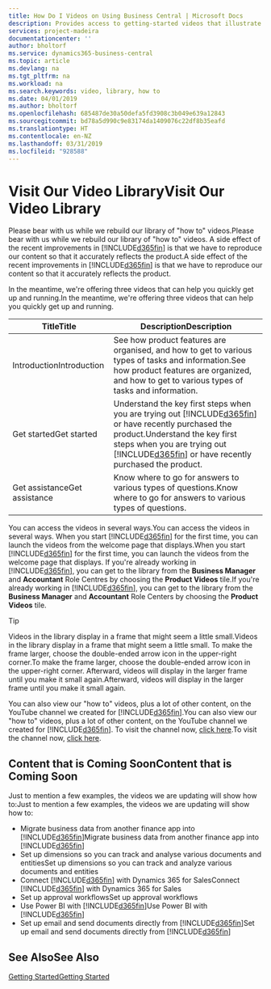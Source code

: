 ```yaml
---
title: How Do I Videos on Using Business Central | Microsoft Docs
description: Provides access to getting-started videos that illustrate how to do common tasks.
services: project-madeira
documentationcenter: ''
author: bholtorf
ms.service: dynamics365-business-central
ms.topic: article
ms.devlang: na
ms.tgt_pltfrm: na
ms.workload: na
ms.search.keywords: video, library, how to
ms.date: 04/01/2019
ms.author: bholtorf
ms.openlocfilehash: 685487de30a50defa5fd3908c3b049e639a12843
ms.sourcegitcommit: bd78a5d990c9e83174da1409076c22df8b35eafd
ms.translationtype: HT
ms.contentlocale: en-NZ
ms.lasthandoff: 03/31/2019
ms.locfileid: "928588"
---
```

# <a name="visit-our-video-library"></a><span data-ttu-id="79162-103">Visit Our Video Library</span><span class="sxs-lookup"><span data-stu-id="79162-103">Visit Our Video Library</span></span>
<span data-ttu-id="79162-104">Please bear with us while we rebuild our library of "how to" videos.</span><span class="sxs-lookup"><span data-stu-id="79162-104">Please bear with us while we rebuild our library of "how to" videos.</span></span> <span data-ttu-id="79162-105">A side effect of the recent improvements in [!INCLUDE[d365fin](includes/d365fin_md.md)] is that we have to reproduce our content so that it accurately reflects the product.</span><span class="sxs-lookup"><span data-stu-id="79162-105">A side effect of the recent improvements in [!INCLUDE[d365fin](includes/d365fin_md.md)] is that we have to reproduce our content so that it accurately reflects the product.</span></span>

<span data-ttu-id="79162-106">In the meantime, we're offering three videos that can help you quickly get up and running.</span><span class="sxs-lookup"><span data-stu-id="79162-106">In the meantime, we're offering three videos that can help you quickly get up and running.</span></span>

|<span data-ttu-id="79162-107">Title</span><span class="sxs-lookup"><span data-stu-id="79162-107">Title</span></span>|<span data-ttu-id="79162-108">Description</span><span class="sxs-lookup"><span data-stu-id="79162-108">Description</span></span>|
|----|----|
|<span data-ttu-id="79162-109">Introduction</span><span class="sxs-lookup"><span data-stu-id="79162-109">Introduction</span></span>|<span data-ttu-id="79162-110">See how product features are organised, and how to get to various types of tasks and information.</span><span class="sxs-lookup"><span data-stu-id="79162-110">See how product features are organized, and how to get to various types of tasks and information.</span></span>|
|<span data-ttu-id="79162-111">Get started</span><span class="sxs-lookup"><span data-stu-id="79162-111">Get started</span></span>|<span data-ttu-id="79162-112">Understand the key first steps when you are trying out [!INCLUDE[d365fin](includes/d365fin_md.md)] or have recently purchased the product.</span><span class="sxs-lookup"><span data-stu-id="79162-112">Understand the key first steps when you are trying out [!INCLUDE[d365fin](includes/d365fin_md.md)] or have recently purchased the product.</span></span> |
|<span data-ttu-id="79162-113">Get assistance</span><span class="sxs-lookup"><span data-stu-id="79162-113">Get assistance</span></span>|<span data-ttu-id="79162-114">Know where to go for answers to various types of questions.</span><span class="sxs-lookup"><span data-stu-id="79162-114">Know where to go for answers to various types of questions.</span></span>|

<span data-ttu-id="79162-115">You can access the videos in several ways.</span><span class="sxs-lookup"><span data-stu-id="79162-115">You can access the videos in several ways.</span></span> <span data-ttu-id="79162-116">When you start [!INCLUDE[d365fin](includes/d365fin_md.md)] for the first time, you can launch the videos from the welcome page that displays.</span><span class="sxs-lookup"><span data-stu-id="79162-116">When you start [!INCLUDE[d365fin](includes/d365fin_md.md)] for the first time, you can launch the videos from the welcome page that displays.</span></span> <span data-ttu-id="79162-117">If you're already working in [!INCLUDE[d365fin](includes/d365fin_md.md)], you can get to the library from the **Business Manager** and **Accountant** Role Centres by choosing the **Product Videos** tile.</span><span class="sxs-lookup"><span data-stu-id="79162-117">If you're already working in [!INCLUDE[d365fin](includes/d365fin_md.md)], you can get to the library from the **Business Manager** and **Accountant** Role Centers by choosing the **Product Videos** tile.</span></span>

> [!Tip]  
> <span data-ttu-id="79162-118">Videos in the library display in a frame that might seem a little small.</span><span class="sxs-lookup"><span data-stu-id="79162-118">Videos in the library display in a frame that might seem a little small.</span></span> <span data-ttu-id="79162-119">To make the frame larger, choose the double-ended arrow icon in the upper-right corner.</span><span class="sxs-lookup"><span data-stu-id="79162-119">To make the frame larger, choose the double-ended arrow icon in the upper-right corner.</span></span> <span data-ttu-id="79162-120">Afterward, videos will display in the larger frame until you make it small again.</span><span class="sxs-lookup"><span data-stu-id="79162-120">Afterward, videos will display in the larger frame until you make it small again.</span></span>

<span data-ttu-id="79162-121">You can also view our "how to" videos, plus a lot of other content, on the YouTube channel we created for [!INCLUDE[d365fin](includes/d365fin_md.md)].</span><span class="sxs-lookup"><span data-stu-id="79162-121">You can also view our "how to" videos, plus a lot of other content, on the YouTube channel we created for [!INCLUDE[d365fin](includes/d365fin_md.md)].</span></span> <span data-ttu-id="79162-122">To visit the channel now, [click here](https://go.microsoft.com/fwlink/?linkid=851533).</span><span class="sxs-lookup"><span data-stu-id="79162-122">To visit the channel now, [click here](https://go.microsoft.com/fwlink/?linkid=851533).</span></span>

## <a name="content-that-is-coming-soon"></a><span data-ttu-id="79162-123">Content that is Coming Soon</span><span class="sxs-lookup"><span data-stu-id="79162-123">Content that is Coming Soon</span></span>
<span data-ttu-id="79162-124">Just to mention a few examples, the videos we are updating will show how to:</span><span class="sxs-lookup"><span data-stu-id="79162-124">Just to mention a few examples, the videos we are updating will show how to:</span></span>  

* <span data-ttu-id="79162-125">Migrate business data from another finance app into [!INCLUDE[d365fin](includes/d365fin_md.md)]</span><span class="sxs-lookup"><span data-stu-id="79162-125">Migrate business data from another finance app into [!INCLUDE[d365fin](includes/d365fin_md.md)]</span></span>  
* <span data-ttu-id="79162-126">Set up dimensions so you can track and analyse various documents and entities</span><span class="sxs-lookup"><span data-stu-id="79162-126">Set up dimensions so you can track and analyze various documents and entities</span></span>
* <span data-ttu-id="79162-127">Connect [!INCLUDE[d365fin](includes/d365fin_md.md)] with Dynamics 365 for Sales</span><span class="sxs-lookup"><span data-stu-id="79162-127">Connect [!INCLUDE[d365fin](includes/d365fin_md.md)] with Dynamics 365 for Sales</span></span>
* <span data-ttu-id="79162-128">Set up approval workflows</span><span class="sxs-lookup"><span data-stu-id="79162-128">Set up approval workflows</span></span>  
* <span data-ttu-id="79162-129">Use Power BI with [!INCLUDE[d365fin](includes/d365fin_md.md)]</span><span class="sxs-lookup"><span data-stu-id="79162-129">Use Power BI with [!INCLUDE[d365fin](includes/d365fin_md.md)]</span></span>  
* <span data-ttu-id="79162-130">Set up email and send documents directly from [!INCLUDE[d365fin](includes/d365fin_md.md)]</span><span class="sxs-lookup"><span data-stu-id="79162-130">Set up email and send documents directly from [!INCLUDE[d365fin](includes/d365fin_md.md)]</span></span>  

## <a name="see-also"></a><span data-ttu-id="79162-131">See Also</span><span class="sxs-lookup"><span data-stu-id="79162-131">See Also</span></span>
[<span data-ttu-id="79162-132">Getting Started</span><span class="sxs-lookup"><span data-stu-id="79162-132">Getting Started</span></span>](product-get-started.md)

